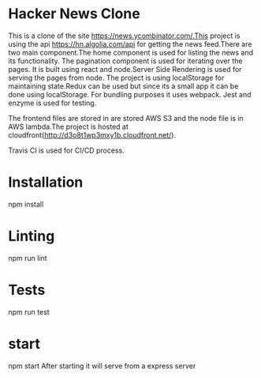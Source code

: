 # Hacker News Clone
This is a clone of the site  https://news.ycombinator.com/.This project is using the api https://hn.algolia.com/api for 
getting the news feed.There are two main component.The home component is used for listing the news and its functionality.
The pagination component is used for iterating over the pages.
It is built using react and node.Server Side Rendering is used for serving the pages from node.
The project is using localStorage for maintaining state.Redux can be used but since its a small app it can be done using 
localStorage.
For bundling purposes it uses webpack.
Jest and enzyme is used for testing.

The frontend files are stored in are stored AWS S3 and the node file is in AWS lambda.The project is hosted at
cloudfront(http://d3o8t1wp3mxy1b.cloudfront.net/).

Travis CI is used for CI/CD process.
 

# Installation
npm install

# Linting
npm run lint

# Tests
npm run test

# start
npm start
After starting it will serve from a express server


